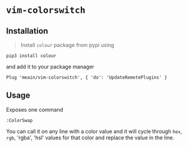 # `vim-colorswitch`

## Installation

> Install `colour` package from pypi using
```
pip3 install colour
``` 
and add it to your package manager
```
Plug 'meain/vim-colorswitch', { 'do': 'UpdateRemotePlugins' }
```


## Usage

Exposes one command

```
:ColorSwap
```

You can call it on any line with a color value and it will cycle through `hex`, `rgb`, 'rgba', 'hsl' values for that
color and replace the value in the line.
